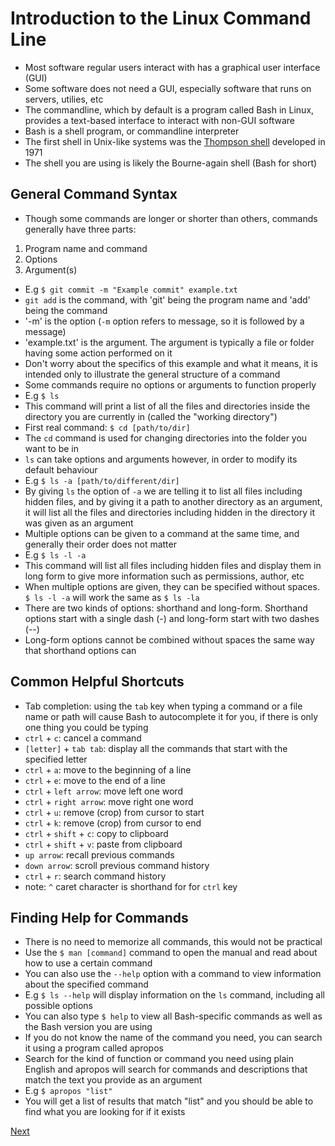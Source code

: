 # Introduction to the Linux Command Line

* Most software regular users interact with has a graphical user interface (GUI)
* Some software does not need a GUI, especially software that runs on servers, utilies, etc
* The commandline, which by default is a program called Bash in Linux, provides a text-based interface to interact with non-GUI software
* Bash is a shell program, or commandline interpreter
* The first shell in Unix-like systems was the [Thompson shell](https://en.wikipedia.org/wiki/Thompson_shell) developed in 1971
* The shell you are using is likely the Bourne-again shell (Bash for short)

## General Command Syntax

* Though some commands are longer or shorter than others, commands generally have three parts:
1. Program name and command
2. Options
3. Argument(s)
* E.g
`$ git commit -m "Example commit" example.txt`
* `git add` is the command, with 'git' being the program name and 'add' being the command
* '-m' is the option (`-m` option refers to message, so it is followed by a message)
* 'example.txt' is the argument. The argument is typically a file or folder having some action performed on it
* Don't worry about the specifics of this example and what it means, it is intended only to illustrate the general structure of a command
* Some commands require no options or arguments to function properly
* E.g `$ ls`
* This command will print a list of all the files and directories inside the directory you are currently in (called the "working directory")
* First real command: `$ cd [path/to/dir]`
* The `cd` command is used for changing directories into the folder you want to be in 
* `ls` can take options and arguments however, in order to modify its default behaviour
* E.g
`$ ls -a [path/to/different/dir]`
* By giving `ls` the option of `-a` we are telling it to list all files including hidden files, and by giving it a path to another directory as
an argument, it will list all the files and directories including hidden in the directory it was given as an argument
* Multiple options can be given to a command at the same time, and generally their order does not matter
* E.g
`$ ls -l -a`
* This command will list all files including hidden files and display them in long form to give more information such as permissions, author, etc
* When multiple options are given, they can be specified without spaces. `$ ls -l -a` will work the same as `$ ls -la`
* There are two kinds of options: shorthand and long-form. Shorthand options start with a single dash (-) and long-form start with two dashes (--)
* Long-form options cannot be combined without spaces the same way that shorthand options can

## Common Helpful Shortcuts

* Tab completion: using the `tab` key when typing a command or a file name or path will cause Bash to autocomplete it for you, if there is
only one thing you could be typing
* `ctrl` + `c`: cancel a command
* `[letter]` + `tab tab`: display all the commands that start with the specified letter
* `ctrl` + `a`: move to the beginning of a line
* `ctrl` + `e`: move to the end of a line
* `ctrl` + `left arrow`: move left one word
* `ctrl` + `right arrow`: move right one word
* `ctrl` + `u`: remove (crop) from cursor to start
* `ctrl` + `k`: remove (crop) from cursor to end
* `ctrl` + `shift` + `c`: copy to clipboard
* `ctrl` + `shift` + `v`: paste from clipboard
* `up arrow`: recall previous commands
* `down arrow`: scroll previous command history
* `ctrl` + `r`: search command history
* note: `^` caret character is shorthand for for `ctrl` key

## Finding Help for Commands

* There is no need to memorize all commands, this would not be practical
* Use the `$ man [command]` command to open the manual and read about how to use a certain command
* You can also use the `--help` option with a command to view information about the specified command
* E.g
`$ ls --help` will display information on the `ls` command, including all possible options
* You can also type `$ help` to view all Bash-specific commands as well as the Bash version you are using
* If you do not know the name of the command you need, you can search it using a program called apropos
* Search for the kind of function or command you need using plain English and apropos will search for commands and descriptions that
match the text you provide as an argument
* E.g
`$ apropos "list"`
* You will get a list of results that match "list" and you should be able to find what you are looking for if it exists

[Next]()

